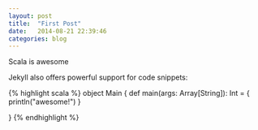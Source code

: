 ```yaml
---
layout: post
title:  "First Post"
date:   2014-08-21 22:39:46
categories: blog
---
```

Scala is awesome

Jekyll also offers powerful support for code snippets:

{% highlight scala %}
object Main {
	def main(args: Array[String]): Int =  {
		println("awesome!")
	}

}
{% endhighlight %}
